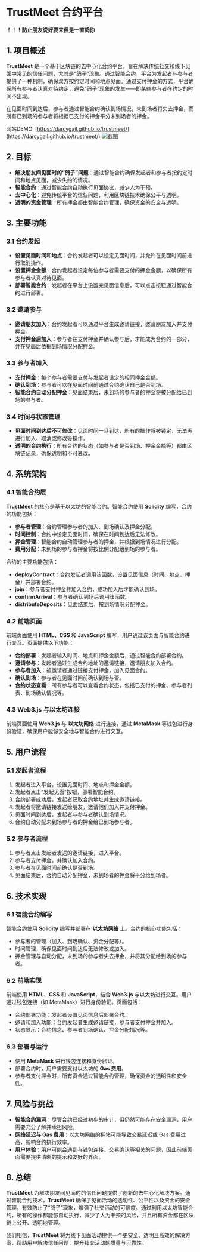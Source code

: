 # TrustMeet 合约平台

**！！！防止朋友说好要来但是一直鸽你**

## 1. 项目概述

**TrustMeet** 是一个基于区块链的去中心化合约平台，旨在解决传统社交和线下见面中常见的信任问题，尤其是“鸽子”现象。通过智能合约，平台为发起者与参与者提供了一种机制，确保双方按约定时间和地点见面。通过支付押金的方式，平台确保所有参与者认真对待约定，避免“鸽子”现象的发生——即某些参与者在约定的时间不出现。

在见面时间到达后，参与者通过智能合约确认到场情况，未到场者将失去押金，而所有已到场的参与者将根据已支付的押金平分未到场者的押金。

网站DEMO: [https://darcygail.github.io/trustmeet/](https://darcygail.github.io/trustmeet/)
![截图](./docs/screenshot-20250410-100053.png)
## 2. 目标

- **解决朋友间见面时的“鸽子”问题**：通过智能合约确保发起者和参与者按约定时间和地点见面，减少失约的情况。
- **智能合约**：通过智能合约自动执行见面协议，减少人为干预。
- **去中心化**：避免传统平台的信任问题，利用区块链技术确保公平与透明。
- **透明的资金管理**：所有押金都由智能合约管理，确保资金的安全与透明。

## 3. 主要功能

### 3.1 合约发起

- **设置见面时间和地点**：合约发起者可以设定见面时间，并允许在见面时间前进行取消操作。
- **设置押金金额**：合约发起者设定每位参与者需要支付的押金金额，以确保所有参与者认真对待见面。
- **部署智能合约**：发起者在平台上设置完见面信息后，可以点击按钮通过智能合约进行部署。

### 3.2 邀请参与

- **邀请朋友加入**：合约发起者可以通过平台生成邀请链接，邀请朋友加入并支付押金。
- **支付押金后加入**：参与者在支付押金并确认参与后，才能成为合约的一部分，并在见面后依据到场情况分配押金。

### 3.3 参与者加入

- **支付押金**：每个参与者需要支付与发起者设定的相同押金金额。
- **确认到场**：参与者可以在见面时间前通过合约确认自己是否到场。
- **智能合约自动分配押金**：见面结束后，未到场的参与者的押金将被分配给已到场的参与者。

### 3.4 时间与状态管理

- **见面时间到达后不可修改**：见面时间一旦到达，所有的操作将被锁定，无法再进行加入、取消或修改等操作。
- **透明的合约执行**：所有合约的状态（如参与者是否到场、押金金额等）都由区块链记录，确保透明和不可篡改。

## 4. 系统架构

### 4.1 智能合约层

**TrustMeet** 的核心是基于以太坊的智能合约。智能合约使用 **Solidity** 编写，合约的功能包括：
- **参与者管理**：合约管理参与者的加入、到场确认及押金分配。
- **时间控制**：合约中设定见面时间，确保在时间到达后无法修改。
- **押金管理**：智能合约自动管理参与者的押金，并根据到场情况进行分配。
- **费用分配**：未到场的参与者押金将按比例分配给到场的参与者。

合约的主要功能包括：
- **deployContract**：合约发起者调用该函数，设置见面信息（时间、地点、押金）并部署合约。
- **join**：参与者支付押金并加入合约，成功加入后才能确认到场。
- **confirmArrival**：参与者确认到场后调用该函数。
- **distributeDeposits**：见面结束后，按到场情况分配押金。

### 4.2 前端页面

前端页面使用 **HTML、CSS 和 JavaScript** 编写，用户通过该页面与智能合约进行交互。页面提供以下功能：
- **合约部署**：发起者输入时间、地点和押金金额后，通过智能合约部署合约。
- **邀请参与**：发起者通过生成合约地址的邀请链接，邀请朋友加入合约。
- **参与者加入**：被邀请者通过链接支付押金，加入见面合约。
- **确认到场**：参与者在见面时间前确认到场与否。
- **合约状态查看**：所有参与者可以查看合约状态，包括已支付的押金、参与者列表、到场确认情况等。

### 4.3 Web3.js 与以太坊连接

前端页面使用 **Web3.js** 与 **以太坊网络** 进行连接，通过 **MetaMask** 等钱包进行身份验证，确保用户能够安全地与智能合约进行交互。

## 5. 用户流程

### 5.1 发起者流程

1. 发起者进入平台，设置见面时间、地点和押金金额。
2. 发起者点击“发起见面”按钮，部署智能合约。
3. 合约部署成功后，发起者获取合约地址并生成邀请链接。
4. 发起者将邀请链接发送给朋友，邀请他们加入并支付押金。
5. 见面时间到达后，发起者与参与者确认到场情况。
6. 合约自动分配未到场参与者的押金给已到场参与者。

### 5.2 参与者流程

1. 参与者点击发起者发送的邀请链接，进入平台。
2. 参与者支付押金，并确认加入合约。
3. 参与者在见面时间前确认是否到场。
4. 见面结束后，合约自动分配押金，未到场者的押金将平分给到场者。

## 6. 技术实现

### 6.1 智能合约编写

智能合约使用 **Solidity** 编写并部署在 **以太坊网络** 上。合约的核心功能包括：
- 参与者的管理（加入、到场确认、资金分配等）。
- 时间管理，确保见面时间到达后无法修改或加入。
- 押金管理与自动分配，未到场的参与者失去押金，并将其分配给到场的参与者。

### 6.2 前端实现

前端使用 **HTML**、**CSS** 和 **JavaScript**，结合 **Web3.js** 与以太坊进行交互。用户通过钱包连接（如 MetaMask）进行身份验证。页面包括：
- 合约部署功能：发起者设置见面信息后部署合约。
- 邀请和加入功能：合约发起者生成邀请链接，参与者支付押金并加入。
- 状态显示：合约信息、参与者到场确认、押金分配情况等。

### 6.3 部署与运行

- 使用 **MetaMask** 进行钱包连接和身份验证。
- 部署合约时，用户需要支付以太坊的 **Gas 费用**。
- 参与者支付押金时，所有资金通过智能合约管理，确保资金的透明性和安全性。

## 7. 风险与挑战

- **智能合约漏洞**：尽管合约已经过初步的审计，但仍然可能存在安全漏洞，用户需要充分了解并承担风险。
- **网络延迟与 Gas 费用**：以太坊网络的拥堵可能导致交易延迟或 Gas 费用过高，影响合约执行效率。
- **用户体验**：用户可能会遇到与钱包连接、交易确认等相关的问题，因此前端页面需要提供清晰的提示和友好的界面。

## 8. 总结

**TrustMeet** 为解决朋友间见面时的信任问题提供了创新的去中心化解决方案。通过智能合约技术，**TrustMeet** 确保了见面活动的透明性、公平性以及资金的安全管理，有效防止了“鸽子”现象，增强了社交活动的可信度。通过利用以太坊智能合约，所有的操作都能够自动执行，减少了人为干预的风险，并且所有资金都在区块链上公开、透明地管理。

我们相信，**TrustMeet** 将为线下见面活动提供一个更安全、透明且高效的解决方案，帮助用户解决信任问题，提升社交活动的质量与可靠性。

